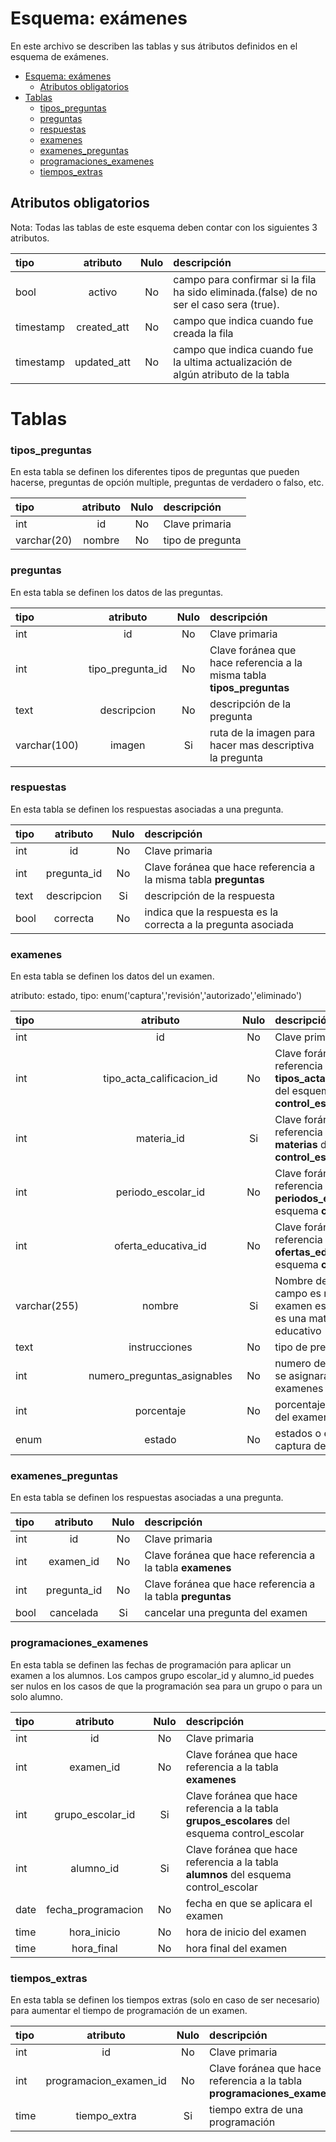 # Esquema: exámenes

En este archivo se describen las tablas y sus átributos definidos en el esquema de exámenes.

- [Esquema: exámenes](#esquema-exámenes)
  - [Atributos obligatorios](#atributos-obligatorios)
- [Tablas](#tablas)
  - [tipos_preguntas](#tipos_preguntas)
  - [preguntas](#preguntas)
  - [respuestas](#respuestas)
  - [examenes](#examenes)
  - [examenes_preguntas](#examenes_preguntas)
  - [programaciones_examenes](#programaciones_examenes)
  - [tiempos_extras](#tiempos_extras)

## Atributos obligatorios

Nota: Todas las tablas de este esquema deben contar con los siguientes 3 atributos.

| tipo      |  atributo   | Nulo | descripción                                                                              |
| :-------- | :---------: | :--: | :--------------------------------------------------------------------------------------- |
| bool      |   activo    |  No  | campo para confirmar si la fila ha sido eliminada.(false) de no ser el caso sera (true). |
| timestamp | created_att |  No  | campo que indica cuando fue creada la fila                                               |
| timestamp | updated_att |  No  | campo que indica cuando fue la ultima actualización de algún atributo de la tabla        |

# Tablas

### tipos_preguntas

En esta tabla se definen los diferentes tipos de preguntas que pueden hacerse, preguntas de opción multiple, preguntas de verdadero o falso, etc.

| tipo        | atributo | Nulo | descripción      |
| :---------- | :------: | :--: | :--------------- |
| int         |    id    |  No  | Clave primaria   |
| varchar(20) |  nombre  |  No  | tipo de pregunta |

### preguntas

En esta tabla se definen los datos de las preguntas.

| tipo         |     atributo     | Nulo | descripción                                                            |
| :----------- | :--------------: | :--: | :--------------------------------------------------------------------- |
| int          |        id        |  No  | Clave primaria                                                         |
| int          | tipo_pregunta_id |  No  | Clave foránea que hace referencia a la misma tabla **tipos_preguntas** |
| text         |   descripcion    |  No  | descripción de la pregunta                                             |
| varchar(100) |      imagen      |  Si  | ruta de la imagen para hacer mas descriptiva la pregunta               |

### respuestas

En esta tabla se definen los respuestas asociadas a una pregunta.

| tipo |  atributo   | Nulo | descripción                                                      |
| :--- | :---------: | :--: | :--------------------------------------------------------------- |
| int  |     id      |  No  | Clave primaria                                                   |
| int  | pregunta_id |  No  | Clave foránea que hace referencia a la misma tabla **preguntas** |
| text | descripcion |  Si  | descripción de la respuesta                                      |
| bool |  correcta   |  No  | indica que la respuesta es la correcta a la pregunta asociada    |

### examenes

En esta tabla se definen los datos del un examen.

atributo: estado, tipo: enum('captura','revisión','autorizado','eliminado')

| tipo         |          atributo           | Nulo | descripción                                                                                                  |
| :----------- | :-------------------------: | :--: | :----------------------------------------------------------------------------------------------------------- |
| int          |             id              |  No  | Clave primaria                                                                                               |
| int          |  tipo_acta_calificacion_id  |  No  | Clave foránea que hace referencia a la tabla **tipos_actas_calificaciones** del esquema **control_escolar**  |
| int          |         materia_id          |  Si  | Clave foránea que hace referencia a la tabla **materias** del esquema **control_escolar**                    |
| int          |     periodo_escolar_id      |  No  | Clave foránea que hace referencia a la tabla **periodos_escolares** del esquema **control_escolar**          |
| int          |     oferta_educativa_id     |  No  | Clave foránea que hace referencia a la tabla **ofertas_educativas** del esquema **control_escolar**          |
| varchar(255) |           nombre            |  Si  | Nombre del examen, este campo es requerido si el examen es especial y no es una materia de un plan educativo |
| text         |        instrucciones        |  No  | tipo de pregunta                                                                                             |
| int          | numero_preguntas_asignables |  No  | numero de preguntas que se asignaran al generar los examenes de los alumnos                                  |
| int          |         porcentaje          |  No  | porcentaje de calificación del examen                                                                        |
| enum         |           estado            |  No  | estados o etapas de captura del examen                                                                       |

### examenes_preguntas

En esta tabla se definen los respuestas asociadas a una pregunta.

| tipo |  atributo   | Nulo | descripción                                                |
| :--- | :---------: | :--: | :--------------------------------------------------------- |
| int  |     id      |  No  | Clave primaria                                             |
| int  |  examen_id  |  No  | Clave foránea que hace referencia a la tabla **examenes**  |
| int  | pregunta_id |  No  | Clave foránea que hace referencia a la tabla **preguntas** |
| bool |  cancelada  |  Si  | cancelar una pregunta del examen                           |

### programaciones_examenes

En esta tabla se definen las fechas de programación para aplicar un examen a los alumnos.
Los campos grupo escolar_id y alumno_id puedes ser nulos en los casos de que la programación sea para un grupo o para un solo alumno.

| tipo |      atributo      | Nulo | descripción                                                                                   |
| :--- | :----------------: | :--: | :-------------------------------------------------------------------------------------------- |
| int  |         id         |  No  | Clave primaria                                                                                |
| int  |     examen_id      |  No  | Clave foránea que hace referencia a la tabla **examenes**                                     |
| int  |  grupo_escolar_id  |  Si  | Clave foránea que hace referencia a la tabla **grupos_escolares** del esquema control_escolar |
| int  |     alumno_id      |  Si  | Clave foránea que hace referencia a la tabla **alumnos** del esquema control_escolar          |
| date | fecha_programacion |  No  | fecha en que se aplicara el examen                                                            |
| time |    hora_inicio     |  No  | hora de inicio del examen                                                                     |
| time |     hora_final     |  No  | hora final del examen                                                                         |

### tiempos_extras

En esta tabla se definen los tiempos extras (solo en caso de ser necesario) para aumentar el tiempo de programación de un examen.

| tipo |        atributo        | Nulo | descripción                                                              |
| :--- | :--------------------: | :--: | :----------------------------------------------------------------------- |
| int  |           id           |  No  | Clave primaria                                                           |
| int  | programacion_examen_id |  No  | Clave foránea que hace referencia a la tabla **programaciones_examenes** |
| time |      tiempo_extra      |  Si  | tiempo extra de una programación                                         |
